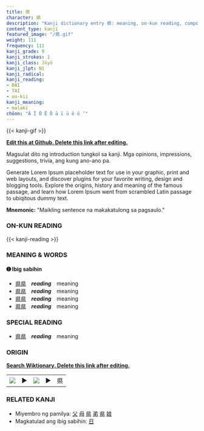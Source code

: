 ```yaml
---
title: 県
character: 県
description: "Kanji dictionary entry 県: meaning, on-kun reading, compounds, origin, related kanji"
content_type: kanji
featured_image: "/県.gif"
weight: 111
frequency: 111
kanji_grade: 9
kanji_strokes: 1
kanji_class: Jōyō
kanji_jlpt: N1
kanji_radical: 
kanji_reading: 
- DAI
- TAI
- oo-kii
kanji_meaning:
- malaki
chōon: "Ā Ī Ū Ē Ō ā ī ū ē ō ’"
---
```

[//]: # (Don't edit the line below. Kanji animated GIF code is automatically generated.)
{{< kanji-gif >}}

[//]: # (Edit below this line.)

**[Edit this at Github. Delete this link after editing.](https://github.com/tim0g/tim/tree/main/content/kanji/県/index.md)**

Magsulat dito ng introduction tungkol sa kanji. Mga opinions, impressions, suggestions, trivia, ang kung ano-ano pa.

Generate Lorem Ipsum placeholder text for use in your graphic, print and web layouts, and discover plugins for your favorite writing, design and blogging tools. Explore the origins, history and meaning of the famous passage, and learn how Lorem Ipsum went from scrambled Latin passage to ubiqitous dummy text.
 
**Mnemonic:** "Maikling sentence na makakatulong sa pagsaulo."

### ON-KUN READING

[//]: # (Don't edit the line below. ON-KUN READING code is automatically generated.)
{{< kanji-reading >}}

### MEANING & WORDS

#### ➊ **Ibig sabihin**
  - [県](../県)[県](../県)　***reading***　meaning
  - [県](../県)[県](../県)　***reading***　meaning
  - [県](../県)[県](../県)　***reading***　meaning
  - [県](../県)[県](../県)　***reading***　meaning

### SPECIAL READING
  - [県](../県)[県](../県)　***reading***　meaning

### ORIGIN

**[Search Wiktionary. Delete this link after editing.](https://wiktionary.org/wiki/県)**
<table class="kanji-table"><tr><td>
<img src="60px-県-bronze.svg.png">
</td><td>▶</td><td>
<img src="60px-県-oracle.svg.png">
</td><td>▶</td>
<td class="kanji-origin">県</td>
</tr></table>

### RELATED KANJI
- Miyembro ng pamilya: [父](../父) [母](../母) [県](../県) [弟](../弟) [県](../県) [娘](../娘)
- Magkatulad ang ibig sabihin: [日](../日)
